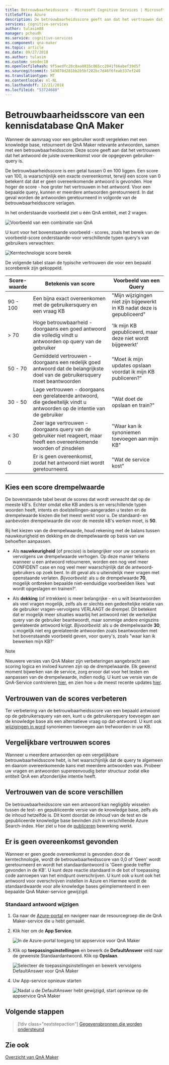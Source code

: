 ```yaml
---
title: Betrouwbaarheidsscore - Microsoft Cognitive Services | Microsoft Docs
titleSuffix: Azure
description: De betrouwbaarheidsscore geeft aan dat het vertrouwen dat het antwoord de juiste overeenkomst voor de opgegeven gebruiker-query is.
services: cognitive-services
author: tulasim88
manager: pchoudh
ms.service: cognitive-services
ms.component: qna-maker
ms.topic: article
ms.date: 09/27/2018
ms.author: tulasim
ms.custom: seodec18
ms.openlocfilehash: 9f5aedfc28c8aa0835c865cc2041f66abef39d5f
ms.sourcegitcommit: 549070d281bb2b5bf282bc7d46f6feab337ef248
ms.translationtype: MT
ms.contentlocale: nl-NL
ms.lasthandoff: 12/21/2018
ms.locfileid: "53724688"
---
```

# <a name="confidence-score-of-a-qna-maker-knowledge-base"></a>Betrouwbaarheidsscore van een kennisdatabase QnA Maker
Wanneer de aanvraag voor een gebruiker wordt vergeleken met een knowledge base, retourneert de QnA Maker relevante antwoorden, samen met een betrouwbaarheidsscore. Deze score geeft aan dat het vertrouwen dat het antwoord de juiste overeenkomst voor de opgegeven gebruiker-query is. 

De betrouwbaarheidsscore is een getal tussen 0 en 100 liggen. Een score van 100, is waarschijnlijk een exacte overeenkomst, terwijl een score van 0 betekent dat dat er geen overeenkomende antwoord is gevonden. Hoe hoger de score - hoe groter het vertrouwen in het antwoord. Voor een bepaalde query, kunnen er meerdere antwoorden geretourneerd. In dat geval worden de antwoorden geretourneerd in volgorde van de betrouwbaarheidsscore verlagen.

In het onderstaande voorbeeld ziet u één QnA entiteit, met 2 vragen. 


![Voorbeeld van een combinatie van QnA](../media/qnamaker-concepts-confidencescore/ranker-example-qna.png)

U kunt voor het bovenstaande voorbeeld - scores, zoals het bereik van de voorbeeld-score onderstaande-voor verschillende typen query's van gebruikers verwachten:


![Kerntechnologie score bereik](../media/qnamaker-concepts-confidencescore/ranker-score-range.png)


De volgende tabel staan de typische vertrouwen die voor een bepaald scorebereik zijn gekoppeld.

|Score-waarde|Betekenis van score|Voorbeeld van een Query|
|--|--|--|
|90 - 100|Een bijna exact overeenkomen met de gebruikersquery en een vraag KB|"Mijn wijzigingen niet zijn bijgewerkt in KB nadat deze is gepubliceerd"|
|> 70|Hoge betrouwbaarheid - doorgaans een goed antwoord die volledig vindt u antwoorden op query van de gebruiker|'Ik mijn KB gepubliceerd, maar deze niet wordt bijgewerkt'|
|50 - 70|Gemiddeld vertrouwen - doorgaans een redelijk goed antwoord dat de belangrijkste doel van de gebruikersquery moet beantwoorden|"Moet ik mijn updates opslaan voordat ik mijn KB publiceren?"|
|30 - 50|Lage vertrouwen - doorgaans een gerelateerde antwoord, die gedeeltelijk vindt u antwoorden op de intentie van de gebruiker|"Wat doet de opslaan en train?"|
|< 30|Zeer lage vertrouwen - doorgaans query van de gebruiker niet reageert, maar heeft een overeenkomende woorden of zinsdelen |"Waar kan ik synoniemen toevoegen aan mijn KB"|
|0|Er is geen overeenkomst, zodat het antwoord niet wordt geretourneerd.|"Wat de service kost"|

## <a name="choose-a-score-threshold"></a>Kies een score drempelwaarde
De bovenstaande tabel bevat de scores dat wordt verwacht dat op de meeste kB's. Echter omdat elke KB anders is en verschillende typen woorden heeft, intents en doelstellingen-aangeraden u testen en de drempelwaarde kiezen die het meest werkt voor u. De standaard- en aanbevolen drempelwaarde die voor de meeste kB's werken moet, is **50**.

Bij het kiezen van de drempelwaarde, houd rekening met de balans tussen nauwkeurigheid en dekking en de drempelwaarde op basis van uw behoeften aanpassen.

- Als **nauwkeurigheid** (of precisie) is belangrijker voor uw scenario en vervolgens uw drempelwaarde verhogen. Op deze manier telkens wanneer u een antwoord retourneren, worden een nog veel meer CONFIDENT case en nog veel meer waarschijnlijk dat de antwoord-gebruikers op zoek bent. In dit geval als u uiteindelijk meer vragen met openstaande verlaten. *Bijvoorbeeld:* als u de drempelwaarde **70**, mogelijk ontbreken bepaalde niet-eenduidige voorbeelden likes 'wat wordt opgeslagen en trainen?'.

- Als **dekking** (of intrekken) is meer belangrijke - en u wilt beantwoorden als veel vragen mogelijk, zelfs als er slechts een gedeeltelijke relatie van de gebruiker vragen-vervolgens VERLAAGT de drempel. Dit betekent dat er mogelijk meer situaties waarbij het antwoord niet de werkelijke query van de gebruiker beantwoordt, maar sommige andere enigszins gerelateerde antwoord krijgt. *Bijvoorbeeld:* als u de drempelwaarde **30**, u mogelijk niet erg gerelateerde antwoorden zoals beantwoorden met het bovenstaande voorbeeld geven, voor query's, zoals "waar kan ik bewerken mijn KB?'

> [!NOTE]
> Nieuwere versies van QnA Maker zijn verbeteringen aangebracht aan scoring logica en invloed kunnen zijn op de drempelwaarde. Elk gewenst moment bijwerken van de service, zorg ervoor dat voor het testen en aanpassen van de drempelwaarde, indien nodig. U kunt uw versie van de QnA-Service controleren [hier](https://www.qnamaker.ai/UserSettings), en zien hoe u de meest recente updates [hier](../How-To/troubleshooting-runtime.md).

## <a name="improve-confidence-scores"></a>Vertrouwen van de scores verbeteren
Ter verbetering van de betrouwbaarheidsscore van een bepaald antwoord op de gebruikersquery van een, kunt u de gebruikersquery toevoegen aan de knowledge base als een alternatieve vraag op dat-antwoord. U kunt ook [wijzigingen in word](https://westus.dev.cognitive.microsoft.com/docs/services/5a93fcf85b4ccd136866eb37/operations/5ac266295b4ccd1554da75fd) synoniemen toevoegen aan trefwoorden in uw KB.


## <a name="similar-confidence-scores"></a>Vergelijkbare vertrouwen scores
Wanneer u meerdere antwoorden op een vergelijkbare betrouwbaarheidsscore hebt, is het waarschijnlijk dat de query te algemeen en daarom overeenkomende kans met meerdere antwoorden was. Probeer uw vragen en antwoorden supereenvoudig beter structuur zodat elke entiteit QnA een afzonderlijke intentie heeft.


## <a name="confidence-score-differences"></a>Vertrouwen van de score verschillen
De betrouwbaarheidsscore van een antwoord kan negligibly wisselen tussen de test- en gepubliceerde versie van de knowledge base, zelfs als de inhoud hetzelfde is. Dit komt doordat de inhoud van de test en de gepubliceerde knowledge base bevinden zich in verschillende Azure Search-index.
Hier ziet u hoe de [publiceren](../How-To/publish-knowledge-base.md) bewerking werkt.


## <a name="no-match-found"></a>Er is geen overeenkomst gevonden
Wanneer er geen goede overeenkomst is gevonden door de kerntechnologie, wordt de betrouwbaarheidsscore van 0,0 of 'Geen' wordt geretourneerd en wordt het standaardantwoord is 'Geen goede treffer gevonden in de KB'. U kunt deze reactie standaard in de bot of toepassing code aanroepen van het eindpunt overschrijven. U kunt ook u kunt ook het antwoord voor overschrijven instellen in Azure en Hiermee wordt de standaardwaarde voor alle knowledge bases geïmplementeerd in een bepaalde QnA Maker-service gewijzigd.

### <a name="change-default-answer"></a>Standaard antwoord wijzigen

1. Ga naar de [Azure-portal](https://portal.azure.com) en navigeer naar de resourcegroep die de QnA Maker-service die u hebt gemaakt.

2. Klik hier om de **App Service**.

    ![In de Azure-portal toegang tot appservice voor QnA Maker](../media/qnamaker-concepts-confidencescore/set-default-response.png)

3. Klik op **toepassingsinstellingen** en bewerk de **DefaultAnswer** veld naar de gewenste Standaardantwoord. Klik op **Opslaan**.

    ![Selecteer de toepassingsinstellingen en bewerk vervolgens DefaultAnswer voor QnA Maker](../media/qnamaker-concepts-confidencescore/change-response.png)

4. Uw App-service opnieuw starten

    ![Nadat u de DefaultAnswer hebt gewijzigd, start opnieuw op de appservice QnA Maker](../media/qnamaker-faq/qnamaker-appservice-restart.png)


## <a name="next-steps"></a>Volgende stappen
> [!div class="nextstepaction"]
> [Gegevensbronnen die worden ondersteund](./data-sources-supported.md)
## <a name="see-also"></a>Zie ook 
[Overzicht van QnA Maker](../Overview/overview.md)
